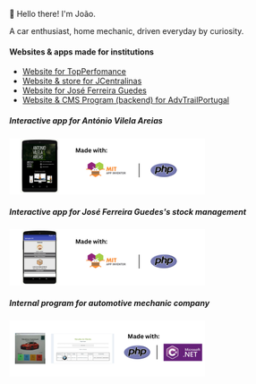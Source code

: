 👋 Hello there! I'm João.

A car enthusiast, home mechanic, driven everyday by curiosity.

#### Websites & apps made for institutions
- [Website for TopPerfomance](https://top-performance.pt/)
- [Website & store for JCentralinas](https://jcentralinas.com/)
- [Website for José Ferreira Guedes](https://jfg.pt/)
- [Website & CMS Program (backend) for AdvTrailPortugal](https://advtrailportugal.pt/)

##### Interactive app for António Vilela Areias
![alt text](https://github.com/FindingBits/FindingBits/blob/main/img/1.png)

##### Interactive app for José Ferreira Guedes's stock management
![alt text](https://github.com/FindingBits/FindingBits/blob/main/img/2.png)

##### Internal program for automotive mechanic company
![alt text](https://github.com/FindingBits/FindingBits/blob/main/img/3.png)

